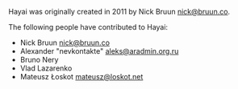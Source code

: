 Hayai was originally created in 2011 by Nick Bruun <nick@bruun.co>.

The following people have contributed to Hayai:

* Nick Bruun <nick@bruun.co>
* Alexander "nevkontakte" <aleks@aradmin.org.ru>
* Bruno Nery
* Vlad Lazarenko
* Mateusz Łoskot <mateusz@loskot.net>
